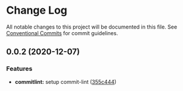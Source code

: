 # Change Log

All notable changes to this project will be documented in this file.
See [Conventional Commits](https://conventionalcommits.org) for commit guidelines.

## 0.0.2 (2020-12-07)


### Features

* **commitlint:** setup commit-lint ([355c444](https://github.com/garfieldduck/config-fe/commit/355c444f92ffec0e49357c1a9c96d88df51f93c6))
